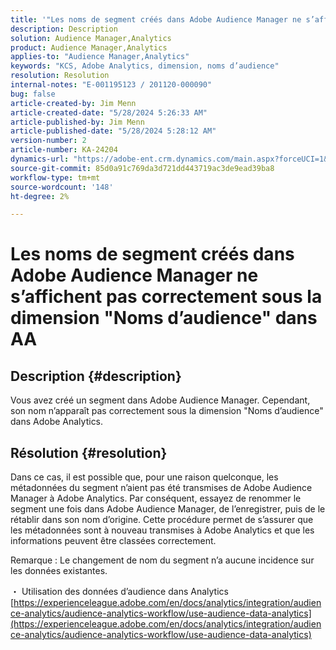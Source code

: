 ```yaml
---
title: '"Les noms de segment créés dans Adobe Audience Manager ne s’affichent pas correctement sous la dimension "Noms d’audience" dans AA"'
description: Description
solution: Audience Manager,Analytics
product: Audience Manager,Analytics
applies-to: "Audience Manager,Analytics"
keywords: "KCS, Adobe Analytics, dimension, noms d’audience"
resolution: Resolution
internal-notes: "E-001195123 / 201120-000090"
bug: false
article-created-by: Jim Menn
article-created-date: "5/28/2024 5:26:33 AM"
article-published-by: Jim Menn
article-published-date: "5/28/2024 5:28:12 AM"
version-number: 2
article-number: KA-24204
dynamics-url: "https://adobe-ent.crm.dynamics.com/main.aspx?forceUCI=1&pagetype=entityrecord&etn=knowledgearticle&id=fe95c5d6-b21c-ef11-840b-6045bd006268"
source-git-commit: 85d0a91c769da3d721dd443719ac3de9ead39ba8
workflow-type: tm+mt
source-wordcount: '148'
ht-degree: 2%

---
```


# Les noms de segment créés dans Adobe Audience Manager ne s’affichent pas correctement sous la dimension &quot;Noms d’audience&quot; dans AA

## Description {#description}

Vous avez créé un segment dans Adobe Audience Manager. Cependant, son nom n’apparaît pas correctement sous la dimension &quot;Noms d’audience&quot; dans Adobe Analytics.

## Résolution {#resolution}


Dans ce cas, il est possible que, pour une raison quelconque, les métadonnées du segment n’aient pas été transmises de Adobe Audience Manager à Adobe Analytics. Par conséquent, essayez de renommer le segment une fois dans Adobe Audience Manager, de l’enregistrer, puis de le rétablir dans son nom d’origine. Cette procédure permet de s’assurer que les métadonnées sont à nouveau transmises à Adobe Analytics et que les informations peuvent être classées correctement.

Remarque : Le changement de nom du segment n’a aucune incidence sur les données existantes.

・ Utilisation des données d’audience dans Analytics
[https://experienceleague.adobe.com/en/docs/analytics/integration/audience-analytics/audience-analytics-workflow/use-audience-data-analytics](https://experienceleague.adobe.com/en/docs/analytics/integration/audience-analytics/audience-analytics-workflow/use-audience-data-analytics)
